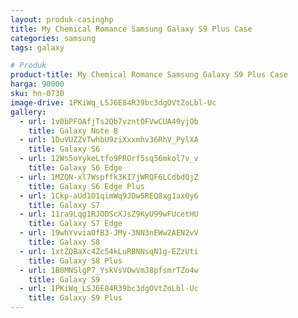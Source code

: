 ```yaml
---
layout: produk-casinghp
title: My Chemical Romance Samsung Galaxy S9 Plus Case
categories: samsung
tags: galaxy

# Produk
product-title: My Chemical Romance Samsung Galaxy S9 Plus Case
harga: 90000
sku: hn-0730
image-drive: 1PKiWq_LSJ6E84R39bc3dgOVtZoLbl-Uc
gallery:
  - url: 1v0bPFOAfjTs2Qb7vzntOFVwCUA49yjOb
    title: Galaxy Note 8
  - url: 1DuVUZZvTwhbU9ziXxxmhv36RhV_PylXA
    title: Galaxy S6
  - url: 12Ws5oYykeLtfo9PROrf5sq56mkol7v_v
    title: Galaxy S6 Edge
  - url: 1MZQN-xl7Wspffk3KI7jWRQF6LCdbdQjZ
    title: Galaxy S6 Edge Plus
  - url: 1Ckp-aUd1O1qimWq9JDw5REQ8xg1ax0y6
    title: Galaxy S7
  - url: 11ra9Lqg1RJODScXJsZ9KyU99wFUcetHU
    title: Galaxy S7 Edge
  - url: 19whYvviaOfB3-JMy-3NN3nEWw2AEN2vV
    title: Galaxy S8
  - url: 1xtZQBaXc4Zc54kLuRBNNsqN1g-EZzUti
    title: Galaxy S8 Plus
  - url: 1B0MNSlgP7_YskVsVOwVmJ8pfsmrTZo4w
    title: Galaxy S9
  - url: 1PKiWq_LSJ6E84R39bc3dgOVtZoLbl-Uc
    title: Galaxy S9 Plus
---
```

